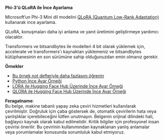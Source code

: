 **Phi-3'ü QLoRA ile İnce Ayarlama**

Microsoft’un Phi-3 Mini dil modelini [QLoRA (Quantum Low-Rank Adaptation)](https://github.com/artidoro/qlora) kullanarak ince ayarlama.

QLoRA, konuşmaları daha iyi anlama ve yanıt üretimini geliştirmeye yardımcı olacaktır.

Transformers ve bitsandbytes ile modelleri 4 bit olarak yüklemek için, accelerate ve transformers'ı kaynaktan yüklemeniz ve bitsandbytes kütüphanesinin en son sürümüne sahip olduğunuzdan emin olmanız gerekir.

**Örnekler**
- [Bu örnek not defteriyle daha fazlasını öğrenin](../../../../code/03.Finetuning/Phi_3_Inference_Finetuning.ipynb)
- [Python İnce Ayar Örneği](../../../../code/03.Finetuning/FineTrainingScript.py)
- [LORA ile Hugging Face Hub Üzerinde İnce Ayar Örneği](../../../../code/03.Finetuning/Phi-3-finetune-lora-python.ipynb)
- [QLORA ile Hugging Face Hub Üzerinde İnce Ayar Örneği](../../../../code/03.Finetuning/Phi-3-finetune-qlora-python.ipynb)

**Feragatname**:  
Bu belge, makine tabanlı yapay zeka çeviri hizmetleri kullanılarak çevrilmiştir. Doğruluk için çaba göstersek de, otomatik çevirilerin hata veya yanlışlıklar içerebileceğini lütfen unutmayın. Belgenin orijinal dilindeki hali, bağlayıcı kaynak olarak kabul edilmelidir. Kritik bilgiler için profesyonel insan çevirisi önerilir. Bu çevirinin kullanımından kaynaklanan yanlış anlamalar veya yorumlamalar konusunda sorumluluk kabul etmiyoruz.
